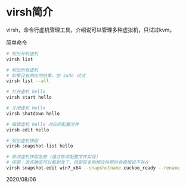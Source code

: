 # virsh简介

virsh，命令行虚机管理工具，介绍说可以管理多种虚拟机，只试过kvm。  

简单命令  
```sh
# 列出开机虚机
virsh list

# 列出所有虚机
# 如果没有相应的结果，加 sudo 试试
virsh list --all

# 打开虚机 hello
virsh start hello

# 关闭虚机 hello
virsh shutdown hello

# 编辑虚机 hello 对应的配置文件
virsh edit hello

# 列出虚机快照
virsh snapshot-list hello

# 修改虚机快照名称（通过修改配置文件实现）
# 问题：改完确实可以看到改了，但是恢复到相应快照时会报错说不存在
virsh snapshot-edit win7_x64 --snapshotname cuckoo_ready --rename
```


2020/08/06  
